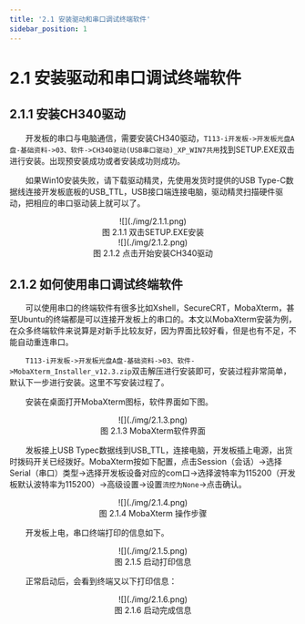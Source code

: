 ```yaml
---
title: '2.1 安装驱动和串口调试终端软件'
sidebar_position: 1
---
```


# 2.1 安装驱动和串口调试终端软件

## 2.1.1 安装CH340驱动

&emsp;&emsp;开发板的串口与电脑通信，需要安装CH340驱动，`T113-i开发板->开发板光盘A盘-基础资料->03、软件->CH340驱动(USB串口驱动)_XP_WIN7共用`找到SETUP.EXE双击进行安装。出现预安装成功或者安装成功则成功。

&emsp;&emsp;如果Win10安装失败，请下载驱动精灵，先使用发货时提供的USB Type-C数据线连接开发板底板的USB_TTL，USB接口端连接电脑，驱动精灵扫描硬件驱动，把相应的串口驱动装上就可以了。

<center>
![](./img/2.1.1.png)<br />
图 2.1.1 双击SETUP.EXE安装
</center>

<center>
![](./img/2.1.2.png)<br />
图 2.1.2 点击开始安装CH340驱动
</center>

## 2.1.2 如何使用串口调试终端软件

&emsp;&emsp;可以使用串口的终端软件有很多比如Xshell，SecureCRT，MobaXterm，甚至Ubuntu的终端都是可以连接开发板上的串口的。本文以MobaXterm安装为例，在众多终端软件来说算是对新手比较友好，因为界面比较好看，但是也有不足，不能自动重连串口。

&emsp;&emsp;`T113-i开发板->开发板光盘A盘-基础资料->03、软件->MobaXterm_Installer_v12.3.zip`双击解压进行安装即可，安装过程非常简单，默认下一步进行安装。这里不写安装过程了。

&emsp;&emsp;安装在桌面打开MobaXterm图标，软件界面如下图。

<center>
![](./img/2.1.3.png)<br />
图 2.1.3 MobaXterm软件界面
</center>

&emsp;&emsp;发板接上USB Typec数据线到USB_TTL，连接电脑，开发板插上电源，出货时拨码开关已经拨好。MobaXterm按如下配置，点击Session（会话）->选择Serial（串口）类型->选择开发板设备对应的com口->选择波特率为115200（开发板默认波特率为115200）->高级设置->设置`流控为None`->点击确认。

<center>
![](./img/2.1.4.png)<br />
图 2.1.4 MobaXterm 操作步骤
</center>

&emsp;&emsp;开发板上电，串口终端打印的信息如下。

<center>
![](./img/2.1.5.png)<br />
图 2.1.5 启动打印信息
</center>

&emsp;&emsp;正常启动后，会看到终端又以下打印信息：

<center>
![](./img/2.1.6.png)<br />
图 2.1.6 启动完成信息
</center>













